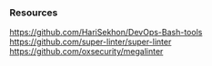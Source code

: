 ### Resources

https://github.com/HariSekhon/DevOps-Bash-tools
https://github.com/super-linter/super-linter
https://github.com/oxsecurity/megalinter

